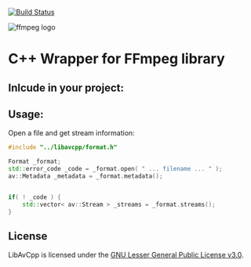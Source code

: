 [![Build Status](https://travis-ci.org/cppwrappers/LibAvCpp.svg?branch=master)](https://travis-ci.org/cppwrappers/LibAvCpp)

![ffmpeg logo](https://trac.ffmpeg.org/ffmpeg-logo.png)
# C++ Wrapper for FFmpeg library

## Inlcude in your project:


## Usage:


Open a file and get stream information:

```c++
#include "../libavcpp/format.h"

Format _format;
std::error_code _code = _format.open( " ... filename ... " );
av::Metadata _metadata = _format.metadata();


if( ! _code ) {
    std::vector< av::Stream > _streams = _format.streams();
}
```

## License

LibAvCpp is licensed under the [GNU Lesser General Public License v3.0](https://www.gnu.org/licenses/lgpl-3.0.txt).
